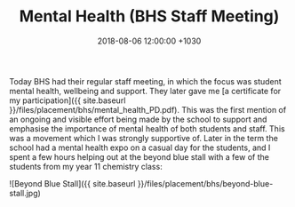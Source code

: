 ﻿---
layout: post
title:  "Mental Health (BHS Staff Meeting)"
date:   2018-08-06 12:00:00 +1030
categories: MTeach bhsPlacement PD
tags: [1-1, 4-4]
---

Today BHS had their regular staff meeting, in which the focus was student mental health, wellbeing and support. They later gave me [a certificate for my participation]({{ site.baseurl }}/files/placement/bhs/mental_health_PD.pdf). This was the first mention of an ongoing and visible effort being made by the school to support and emphasise the importance of mental health of both students and staff. This was a movement which I was strongly supportive of. Later in the term the school had a mental health expo on a casual day for the students, and I spent a few hours helping out at the beyond blue stall with a few of the students from my year 11 chemistry class:

![Beyond Blue Stall]({{ site.baseurl }}/files/placement/bhs/beyond-blue-stall.jpg)
